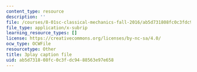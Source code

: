 ```yaml
---
content_type: resource
description: ''
file: /courses/8-01sc-classical-mechanics-fall-2016/ab5d731808fc0c3fdc9488563e97e658_DYi8KTt8688.srt
file_type: application/x-subrip
learning_resource_types: []
license: https://creativecommons.org/licenses/by-nc-sa/4.0/
ocw_type: OCWFile
resourcetype: Other
title: 3play caption file
uid: ab5d7318-08fc-0c3f-dc94-88563e97e658
---
```

